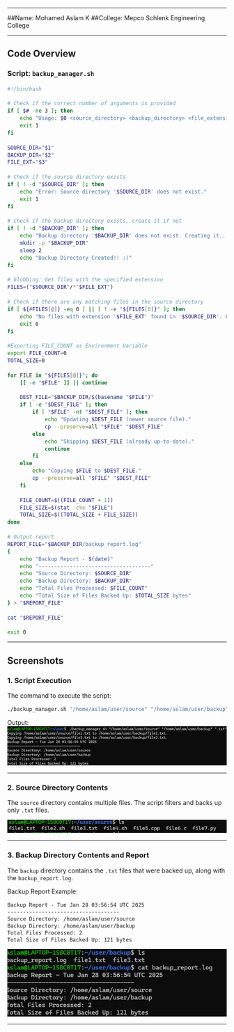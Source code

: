 

---
##Name: Mohamed Aslam K
##College: Mepco Schlenk Engineering College

---

## Code Overview

### Script: `backup_manager.sh`
```bash
#!/bin/bash

# Check if the correct number of arguments is provided
if [ $# -ne 3 ]; then
    echo "Usage: $0 <source_directory> <backup_directory> <file_extension>"
    exit 1
fi

SOURCE_DIR="$1"
BACKUP_DIR="$2"
FILE_EXT="$3"

# Check if the source directory exists
if [ ! -d "$SOURCE_DIR" ]; then
    echo "Error: Source directory '$SOURCE_DIR' does not exist."
    exit 1
fi

# Check if the backup directory exists, create it if not
if [ ! -d "$BACKUP_DIR" ]; then
    echo "Backup directory '$BACKUP_DIR' does not exist. Creating it..."
    mkdir -p "$BACKUP_DIR"
    sleep 2
    echo "Backup Directory Created!! :)"
fi

# Globbing: Get files with the specified extension
FILES=("$SOURCE_DIR"/*"$FILE_EXT")

# Check if there are any matching files in the source directory
if [ ${#FILES[@]} -eq 0 ] || [ ! -e "${FILES[0]}" ]; then
    echo "No files with extension '$FILE_EXT' found in '$SOURCE_DIR'. Exiting."
    exit 0
fi

#Exporting FILE_COUNT as Environment Variable
export FILE_COUNT=0
TOTAL_SIZE=0

for FILE in "${FILES[@]}"; do
    [[ -e "$FILE" ]] || continue

    DEST_FILE="$BACKUP_DIR/$(basename "$FILE")"
    if [ -e "$DEST_FILE" ]; then
        if [ "$FILE" -nt "$DEST_FILE" ]; then
            echo "Updating $DEST_FILE (newer source file)."
            cp --preserve=all "$FILE" "$DEST_FILE"
        else
            echo "Skipping $DEST_FILE (already up-to-date)."
            continue
        fi
    else
        echo "Copying $FILE to $DEST_FILE."
        cp --preserve=all "$FILE" "$DEST_FILE"
    fi

    FILE_COUNT=$((FILE_COUNT + 1))
    FILE_SIZE=$(stat -c%s "$FILE")
    TOTAL_SIZE=$((TOTAL_SIZE + FILE_SIZE))
done

# Output report
REPORT_FILE="$BACKUP_DIR/backup_report.log"
{
    echo "Backup Report - $(date)"
    echo "------------------------------------"
    echo "Source Directory: $SOURCE_DIR"
    echo "Backup Directory: $BACKUP_DIR"
    echo "Total Files Processed: $FILE_COUNT"
    echo "Total Size of Files Backed Up: $TOTAL_SIZE bytes"
} > "$REPORT_FILE"

cat "$REPORT_FILE"

exit 0
```

---

## Screenshots

### 1. Script Execution
The command to execute the script:
```bash
./backup_manager.sh "/home/aslam/user/source" "/home/aslam/user/backup" ".txt"
```

Output:
![Execution](Results/1.png)

---

### 2. Source Directory Contents
The `source` directory contains multiple files. The script filters and backs up only `.txt` files.

![Source Directory](Results/2.png)

---

### 3. Backup Directory Contents and Report
The `backup` directory contains the `.txt` files that were backed up, along with the `backup_report.log`.

Backup Report Example:
```plaintext
Backup Report - Tue Jan 28 03:56:54 UTC 2025
------------------------------------
Source Directory: /home/aslam/user/source
Backup Directory: /home/aslam/user/backup
Total Files Processed: 2
Total Size of Files Backed Up: 121 bytes
```

![Backup Directory](Results/3.png)

---